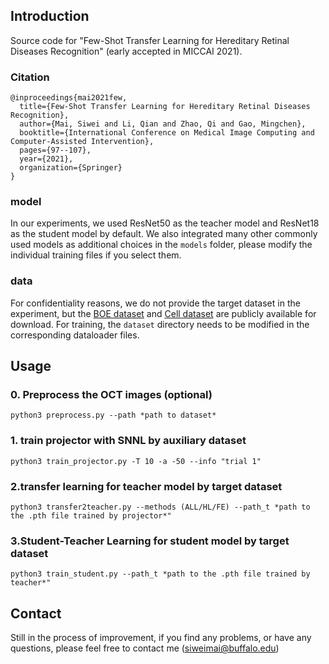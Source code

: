 ## Introduction

Source code for "Few-Shot Transfer Learning for Hereditary Retinal Diseases Recognition" (early accepted in MICCAI 2021).

### Citation

```
@inproceedings{mai2021few,
  title={Few-Shot Transfer Learning for Hereditary Retinal Diseases Recognition},
  author={Mai, Siwei and Li, Qian and Zhao, Qi and Gao, Mingchen},
  booktitle={International Conference on Medical Image Computing and Computer-Assisted Intervention},
  pages={97--107},
  year={2021},
  organization={Springer}
}
```

### model

In our experiments, we used ResNet50 as the teacher model and ResNet18 as the student model by default. We also integrated many other commonly used models as additional choices in the `models` folder, please modify the individual training files if you select them.

### data

For confidentiality reasons, we do not provide the target dataset in the experiment, but the [BOE dataset](https://people.duke.edu/~sf59/Srinivasan_BOE_2014_dataset.htm) and [Cell dataset](https://data.mendeley.com/datasets/rscbjbr9sj/3) are publicly available for download. For training, the `dataset` directory needs to be modified in the corresponding dataloader files.

## Usage

### 0. Preprocess the OCT images (optional)

`python3 preprocess.py --path *path to dataset*`

### 1. train projector with SNNL by auxiliary dataset

`python3 train_projector.py -T 10 -a -50 --info "trial 1"`

### 2.transfer learning for teacher model by target dataset

`python3 transfer2teacher.py --methods (ALL/HL/FE) --path_t *path to the .pth file trained by projector*"`

### 3.Student-Teacher Learning for student model by target dataset

`python3 train_student.py --path_t *path to the .pth file trained by teacher*"`

## Contact

Still in the process of improvement, if you find any problems, or have any questions, please feel free to contact me (siweimai@buffalo.edu)
